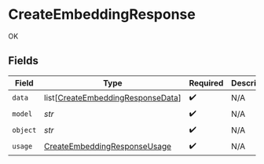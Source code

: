 # CreateEmbeddingResponse

OK


## Fields

| Field                                                                                   | Type                                                                                    | Required                                                                                | Description                                                                             |
| --------------------------------------------------------------------------------------- | --------------------------------------------------------------------------------------- | --------------------------------------------------------------------------------------- | --------------------------------------------------------------------------------------- |
| `data`                                                                                  | list[[CreateEmbeddingResponseData](../../models/shared/createembeddingresponsedata.md)] | :heavy_check_mark:                                                                      | N/A                                                                                     |
| `model`                                                                                 | *str*                                                                                   | :heavy_check_mark:                                                                      | N/A                                                                                     |
| `object`                                                                                | *str*                                                                                   | :heavy_check_mark:                                                                      | N/A                                                                                     |
| `usage`                                                                                 | [CreateEmbeddingResponseUsage](../../models/shared/createembeddingresponseusage.md)     | :heavy_check_mark:                                                                      | N/A                                                                                     |